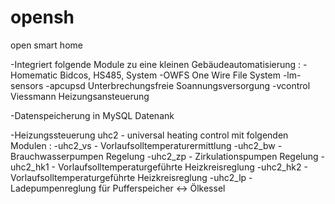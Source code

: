 opensh
======

open smart home

-Integriert folgende Module zu eine kleinen Gebäudeautomatisierung :
  -Homematic Bidcos, HS485, System
  -OWFS One Wire File System
  -lm-sensors
  -apcupsd Unterbrechungsfreie Soannungsversorgung
  -vcontrol Viessmann Heizungsansteuerung
  
-Datenspeicherung in MySQL Datenank

-Heizungssteuerung uhc2 - universal heating control mit folgenden Modulen :
  -uhc2_vs    - Vorlaufsolltemperaturermittlung
  -uhc2_bw    - Brauchwasserpumpen Regelung
  -uhc2_zp    - Zirkulationspumpen Regelung
  -uhc2_hk1   - Vorlaufsolltemperaturgeführte Heizkreisreglung
  -uhc2_hk2   - Vorlaufsolltemperaturgeführte Heizkreisreglung
  -uhc2_lp    - Ladepumpenreglung für Pufferspeicher <-> Ölkessel
